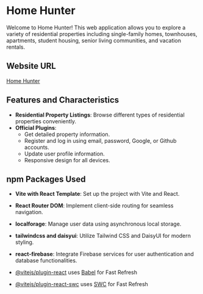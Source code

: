 # Home Hunter

Welcome to Home Hunter! This web application allows you to explore a variety of residential properties including single-family homes, townhouses, apartments, student housing, senior living communities, and vacation rentals.

## Website URL
[Home Hunter](http://localhost:5173/)

## Features and Characteristics

- **Residential Property Listings**: Browse different types of residential properties conveniently.
- **Official Plugins**:
  - Get detailed property information.
  - Register and log in using email, password, Google, or Github accounts.
  - Update user profile information.
  - Responsive design for all devices.
  
## npm Packages Used

- **Vite with React Template**: Set up the project with Vite and React.
- **React Router DOM**: Implement client-side routing for seamless navigation.
- **localforage**: Manage user data using asynchronous local storage.
- **tailwindcss and daisyui**: Utilize Tailwind CSS and DaisyUI for modern styling.
- **react-firebase**: Integrate Firebase services for user authentication and database functionalities.


- [@vitejs/plugin-react](https://github.com/vitejs/vite-plugin-react/blob/main/packages/plugin-react/README.md) uses [Babel](https://babeljs.io/) for Fast Refresh
- [@vitejs/plugin-react-swc](https://github.com/vitejs/vite-plugin-react-swc) uses [SWC](https://swc.rs/) for Fast Refresh
